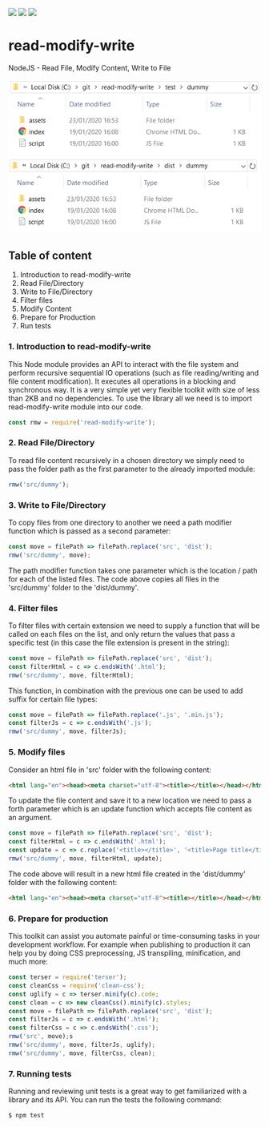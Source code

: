 ![](https://img.shields.io/badge/node-%3E%3D10.0.0-blue)
![](https://img.shields.io/badge/dependecies-0-green)
![](https://img.shields.io/badge/build-pass-green)

# read-modify-write
NodeJS - Read File, Modify Content, Write to File

![Copy Files](folders.png)

## Table of content

1. Introduction to read-modify-write
2. Read File/Directory
3. Write to File/Directory
4. Filter files
5. Modify Content
6. Prepare for Production
7. Run tests

### 1. Introduction to read-modify-write

This Node module provides an API to interact with the file system and perform recursive sequential IO operations (such as file reading/writing and file content modification). It executes all operations in a blocking and synchronous way. It is a very simple yet very flexible toolkit with size of less than 2KB and no dependencies.
To use the library all we need is to import read-modify-write module into our code.

```js
const rmw = require('read-modify-write');
```

### 2. Read File/Directory

To read file content recursively in a chosen directory we simply need to pass the folder path as the first parameter to the already imported module:

```js
rmw('src/dummy');
```

### 3. Write to File/Directory

To copy files from one directory to another we need a path modifier function which is passed as a second parameter:

```js
const move = filePath => filePath.replace('src', 'dist');
rmw('src/dummy', move);
```

The path modifier function takes one parameter which is the location / path for each of the listed files. The code above copies all files in the 'src/dummy' folder to the 'dist/dummy'.

### 4. Filter files

To filter files with certain extension we need to supply a function that will be called on each files on the list, and only return the values that pass a specific test (in this case the file extension is present in the string):

```js
const move = filePath => filePath.replace('src', 'dist');
const filterHtml = c => c.endsWith('.html');
rmw('src/dummy', move, filterHtml);
```

This function, in combination with the previous one can be used to add suffix for certain file types:

```js
const move = filePath => filePath.replace('.js', '.min.js');
const filterJs = c => c.endsWith('.js');
rmw('src/dummy', move, filterJs);
```

### 5. Modify files

Consider an html file in 'src' folder with the following content:

```html
<html lang="en"><head><meta charset="utf-8"><title></title></head></html>
```

To update the file content and save it to a new location we need to pass a forth parameter which is an update function which accepts file content as an argument.

```js
const move = filePath => filePath.replace('src', 'dist');
const filterHtml = c => c.endsWith('.html');
const update = c => c.replace('<title></title>', '<title>Page title</title>');
rmw('src/dummy', move, filterHtml, update);
```

The code above will result in a new html file created in the 'dist/dummy' folder with the following content:

```html
<html lang="en"><head><meta charset="utf-8"><title></title></head></html>
```

### 6. Prepare for production

This toolkit can assist you automate painful or time-consuming tasks in your development workflow. For example when publishing to  production it can help you by doing CSS preprocessing, JS transpiling, minification, and much more:

```js
const terser = require('terser');
const cleanCss = require('clean-css');
const uglify = c => terser.minify(c).code;
const clean = c => new cleanCss().minify(c).styles;
const move = filePath => filePath.replace('src', 'dist');
const filterJs = c => c.endsWith('.html');
const filterCss = c => c.endsWith('.css');
rmw('src', move);s
rmw('src/dummy', move, filterJs, uglify);
rmw('src/dummy', move, filterCss, clean);
```

### 7. Running tests

Running and reviewing unit tests is a great way to get familiarized with a library and its API. You can run the tests the following command:

```sh
$ npm test
```
